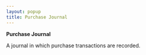 ```yaml
---
layout: popup
title: Purchase Journal
---
```



**Purchase Journal**


A journal in which purchase transactions are recorded.
